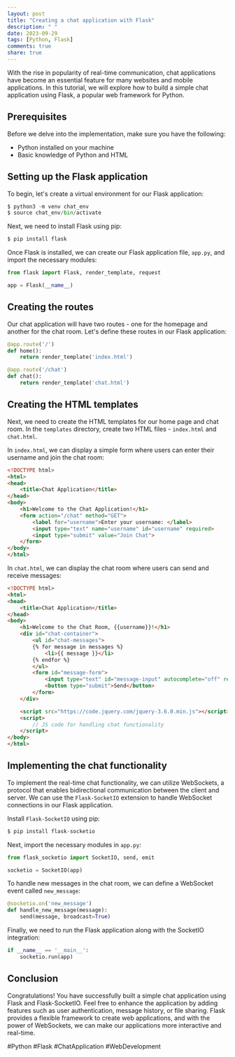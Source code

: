```yaml
---
layout: post
title: "Creating a chat application with Flask"
description: " "
date: 2023-09-29
tags: [Python, Flask]
comments: true
share: true
---
```


With the rise in popularity of real-time communication, chat applications have become an essential feature for many websites and mobile applications. In this tutorial, we will explore how to build a simple chat application using Flask, a popular web framework for Python.

## Prerequisites

Before we delve into the implementation, make sure you have the following:

- Python installed on your machine
- Basic knowledge of Python and HTML

## Setting up the Flask application

To begin, let's create a virtual environment for our Flask application:

```python
$ python3 -m venv chat_env
$ source chat_env/bin/activate
```

Next, we need to install Flask using pip:

```python
$ pip install flask
```

Once Flask is installed, we can create our Flask application file, `app.py`, and import the necessary modules:

```python
from flask import Flask, render_template, request

app = Flask(__name__)
```

## Creating the routes

Our chat application will have two routes - one for the homepage and another for the chat room. Let's define these routes in our Flask application:

```python
@app.route('/')
def home():
    return render_template('index.html')

@app.route('/chat')
def chat():
    return render_template('chat.html')
```

## Creating the HTML templates

Next, we need to create the HTML templates for our home page and chat room. In the `templates` directory, create two HTML files - `index.html` and `chat.html`.

In `index.html`, we can display a simple form where users can enter their username and join the chat room:

```html
<!DOCTYPE html>
<html>
<head>
    <title>Chat Application</title>
</head>
<body>
    <h1>Welcome to the Chat Application!</h1>
    <form action="/chat" method="GET">
        <label for="username">Enter your username: </label>
        <input type="text" name="username" id="username" required>
        <input type="submit" value="Join Chat">
    </form>
</body>
</html>
```

In `chat.html`, we can display the chat room where users can send and receive messages:

```html
<!DOCTYPE html>
<html>
<head>
    <title>Chat Application</title>
</head>
<body>
    <h1>Welcome to the Chat Room, {{username}}!</h1>
    <div id="chat-container">
        <ul id="chat-messages">
        {% for message in messages %}
            <li>{{ message }}</li>
        {% endfor %}
        </ul>
        <form id="message-form">
            <input type="text" id="message-input" autocomplete="off" required>
            <button type="submit">Send</button>
        </form>
    </div>

    <script src="https://code.jquery.com/jquery-3.6.0.min.js"></script>
    <script>
        // JS code for handling chat functionality
    </script>
</body>
</html>
```

## Implementing the chat functionality

To implement the real-time chat functionality, we can utilize WebSockets, a protocol that enables bidirectional communication between the client and server. We can use the `Flask-SocketIO` extension to handle WebSocket connections in our Flask application.

Install `Flask-SocketIO` using pip:

```python
$ pip install flask-socketio
```

Next, import the necessary modules in `app.py`:

```python
from flask_socketio import SocketIO, send, emit

socketio = SocketIO(app)
```

To handle new messages in the chat room, we can define a WebSocket event called `new_message`:

```python
@socketio.on('new_message')
def handle_new_message(message):
    send(message, broadcast=True)
```

Finally, we need to run the Flask application along with the SocketIO integration:

```python
if __name__ == '__main__':
    socketio.run(app)
```

## Conclusion

Congratulations! You have successfully built a simple chat application using Flask and Flask-SocketIO. Feel free to enhance the application by adding features such as user authentication, message history, or file sharing. Flask provides a flexible framework to create web applications, and with the power of WebSockets, we can make our applications more interactive and real-time.

#Python #Flask #ChatApplication #WebDevelopment